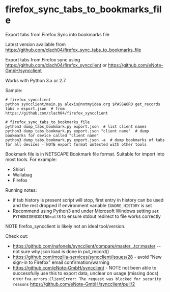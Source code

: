 # firefox_sync_tabs_to_bookmarks_file

Export tabs from Firefox Sync into bookmarks file

Latest version available from https://github.com/clach04/firefox_sync_tabs_to_bookmarks_file

Export tabs from Firefox sync using https://github.com/clach04/firefox_syncclient or https://github.com/eNote-GmbH/syncclient

Works with Python 3.x or 2.7.

Sample:

    # firefox_syncclient
    python syncclient/main.py alexis@notmyidea.org $PASSWORD get_records tabs > export.json  # from https://github.com/clach04/firefox_syncclient

    # firefox_sync_tabs_to_bookmarks_file
    python3 dump_tabs_bookmark.py export.json  # list client names
    python3 dump_tabs_bookmark.py export.json "client name"  # dump bookmarks for device called "client name"
    python3 dump_tabs_bookmark.py export.json -a  # dump bookmarks of tabs for all devices - NOTE export format untested with other tools

Bookmark file is in NETSCAPE Bookmark file format. Suitable for import into most tools.
For example:

  * Shiori
  * Wallabag
  * Firefox

Running notes:

  * if tab history is present script will stop, first entry in history can be used and the rest dropped if environment variable `IGNORE_HISTORY` is set
  * Recommend using Python3 and under Microsoft Windows setting `set PYTHONIOENCODING=utf8` to ensure stdout redirect to file works correctly


NOTE firefox_syncclient is likely not an ideal tool/version.

Check out:

  * https://github.com/nafonels/syncclient/compare/master...tcr:master  -- not sure why json load is done in put_record()
  * https://github.com/mozilla-services/syncclient/issues/28 - avoid "New sign-in to Firefox" email confirmation/warning
  * https://github.com/eNote-GmbH/syncclient - NOTE not been able to successfully use this to export data, unclear on usage (missing docs)
    error `fxa.errors.ClientError: The request was blocked for security reasons`
    https://github.com/eNote-GmbH/syncclient/pull/2
